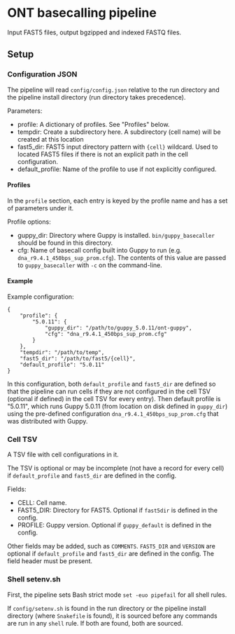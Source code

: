 # ONT basecalling pipeline #

Input FAST5 files, output bgzipped and indexed FASTQ files.


## Setup ##


### Configuration JSON ###

The pipeline will read `config/config.json` relative to the run directory
and the pipeline install directory (run directory takes precedence).

Parameters:
* profile: A dictionary of profiles. See "Profiles" below.
* tempdir: Create a subdirectory here. A subdirectory (cell name)
  will be created at this location
* fast5_dir: FAST5 input directory pattern with `{cell}` wildcard. Used
  to located FAST5 files if there is not an explicit path in the
  cell configuration.
* default_profile: Name of the profile to use if not explicitly configured.

#### Profiles ####

In the `profile` section, each entry is keyed by the profile name and has a set
of parameters under it.

Profile options:
* guppy_dir: Directory where Guppy is installed. `bin/guppy_basecaller` should be
  found in this directory.
* cfg: Name of basecall config built into Guppy to run (e.g. `dna_r9.4.1_450bps_sup_prom.cfg`).
  The contents of this value are passed to `guppy_basecaller` with `-c` on the command-line.


#### Example ####

Example configuration:

```
{
    "profile": {
        "5.0.11": {
            "guppy_dir": "/path/to/guppy_5.0.11/ont-guppy",
            "cfg": "dna_r9.4.1_450bps_sup_prom.cfg"
        }
    },
    "tempdir": "/path/to/temp",
    "fast5_dir": "/path/to/fast5/{cell}",
    "default_profile": "5.0.11"
}
```

In this configuration, both `default_profile` and `fast5_dir` are defined so that the
pipeline can run cells if they are not configured in the cell TSV (optional if defined)
in the cell TSV for every entry). Then default profile is "5.0.11", which runs Guppy
5.0.11 (from location on disk defined in `guppy_dir`) using the pre-defined configuration
`dna_r9.4.1_450bps_sup_prom.cfg` that was distributed with Guppy.


### Cell TSV ###

A TSV file with cell configurations in it.

The TSV is optional or may be incomplete (not have a record for every cell) if
`default_profile` and `fast5_dir` are defined in the config.

Fields:
* CELL: Cell name.
* FAST5_DIR: Directory for FAST5. Optional if `fast5dir` is defined in the config.
* PROFILE: Guppy version. Optional if `guppy_default` is defined in the config.

Other fields may be added, such as `COMMENTS`. `FAST5_DIR` and `VERSION` are optional
if `default_profile` and `fast5_dir` are defined in the config. The field header must
be present.


### Shell setenv.sh ###

First, the pipeline sets Bash strict mode `set -euo pipefail` for all shell rules.

If `config/setenv.sh` is found in the run directory or the pipeline install directory
(where `Snakefile` is found), it is sourced before any commands are run in any `shell`
rule. If both are found, both are sourced.
